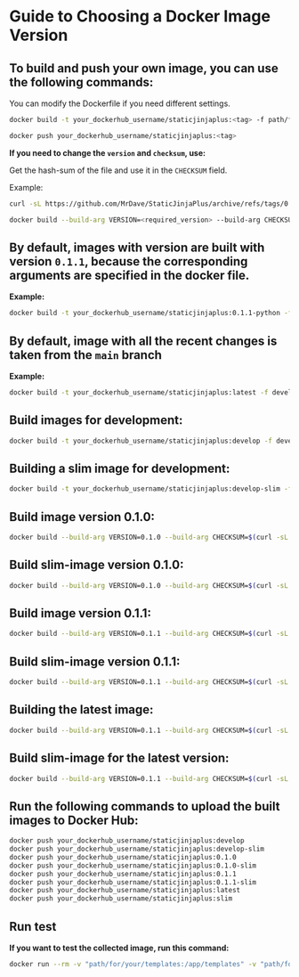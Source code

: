 # Guide to Choosing a Docker Image Version

## To build and push your own image, you can use the following commands:

You can modify the Dockerfile if you need different settings.

```sh
docker build -t your_dockerhub_username/staticjinjaplus:<tag> -f path/for/your/Dockerfile path/for/your/repository_with_Dockerfile
```
```sh
docker push your_dockerhub_username/staticjinjaplus:<tag>
```

**If you need to change the `version` and `checksum`, use:**

Get the hash-sum of the file and use it in the `CHECKSUM` field.

Example:

```sh
curl -sL https://github.com/MrDave/StaticJinjaPlus/archive/refs/tags/0.1.0.tar.gz | sha256sum
```

```sh
docker build --build-arg VERSION=<required_version> --build-arg CHECKSUM=<hash_sum> -t your_dockerhub_username/staticjinjaplus:<tag> -f path/for/your/Dockerfile .
```

## By default, images with version are built with version `0.1.1`, because the corresponding arguments are specified in the docker file.

**Example:**

```sh
docker build -t your_dockerhub_username/staticjinjaplus:0.1.1-python -f 0.1/python/Dockerfile .
```

## By default, image with all the recent changes is taken from the `main` branch

**Example:**

```sh
docker build -t your_dockerhub_username/staticjinjaplus:latest -f develop/python/Dockerfile .
```

## Build images for development:
```sh
docker build -t your_dockerhub_username/staticjinjaplus:develop -f develop/ubuntu/Dockerfile .
```
## Building a slim image for development:
```sh
docker build -t your_dockerhub_username/staticjinjaplus:develop-slim -f develop/python/Dockerfile .
```

## Build image version 0.1.0:
```sh
docker build --build-arg VERSION=0.1.0 --build-arg CHECKSUM=$(curl -sL https://github.com/MrDave/StaticJinjaPlus/archive/refs/tags/0.1.0.tar.gz | sha256sum | awk '{print $1}') -t your_dockerhub_username/staticjinjaplus:0.1.0 -f 0.1/ubuntu/Dockerfile .
```
## Build slim-image version 0.1.0:
```sh
docker build --build-arg VERSION=0.1.0 --build-arg CHECKSUM=$(curl -sL https://github.com/MrDave/StaticJinjaPlus/archive/refs/tags/0.1.0.tar.gz | sha256sum | awk '{print $1}') -t your_dockerhub_username/staticjinjaplus:0.1.0-slim -f 0.1/python/Dockerfile .
```
## Build image version 0.1.1:
```sh
docker build --build-arg VERSION=0.1.1 --build-arg CHECKSUM=$(curl -sL https://github.com/MrDave/StaticJinjaPlus/archive/refs/tags/0.1.1.tar.gz | sha256sum | awk '{print $1}') -t your_dockerhub_username/staticjinjaplus:0.1.1 -f 0.1/ubuntu/Dockerfile .
```
## Build slim-image version 0.1.1:
```sh
docker build --build-arg VERSION=0.1.1 --build-arg CHECKSUM=$(curl -sL https://github.com/MrDave/StaticJinjaPlus/archive/refs/tags/0.1.1.tar.gz | sha256sum | awk '{print $1}') -t your_dockerhub_username/staticjinjaplus:0.1.1-slim -f 0.1/python/Dockerfile .
```

## Building the latest image:
```sh
docker build --build-arg VERSION=0.1.1 --build-arg CHECKSUM=$(curl -sL https://github.com/MrDave/StaticJinjaPlus/archive/refs/tags/0.1.1.tar.gz | sha256sum | awk '{print $1}') -t your_dockerhub_username/staticjinjaplus:latest -f 0.1/ubuntu/Dockerfile .
```

## Build slim-image for the latest version:
```sh
docker build --build-arg VERSION=0.1.1 --build-arg CHECKSUM=$(curl -sL https://github.com/MrDave/StaticJinjaPlus/archive/refs/tags/0.1.1.tar.gz | sha256sum | awk '{print $1}') -t your_dockerhub_username/staticjinjaplus:slim -f 0.1/python/Dockerfile .
``` 

## Run the following commands to upload the built images to Docker Hub:

```sh
docker push your_dockerhub_username/staticjinjaplus:develop
docker push your_dockerhub_username/staticjinjaplus:develop-slim
docker push your_dockerhub_username/staticjinjaplus:0.1.0
docker push your_dockerhub_username/staticjinjaplus:0.1.0-slim
docker push your_dockerhub_username/staticjinjaplus:0.1.1
docker push your_dockerhub_username/staticjinjaplus:0.1.1-slim
docker push your_dockerhub_username/staticjinjaplus:latest
docker push your_dockerhub_username/staticjinjaplus:slim
```

## Run test

**If you want to test the collected image, run this command:**

```sh
docker run --rm -v "path/for/your/templates:/app/templates" -v "path/for/your/build:/app/build" your_dockerhub_username/staticjinjaplus:<tag> -w
```
